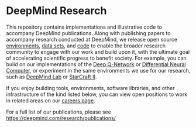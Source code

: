 # DeepMind Research

This repository contains implementations and illustrative code to accompany DeepMind publications. Along with publishing papers to accompany research conducted at DeepMind, we release open source [environments](https://deepmind.com/research/open-source/open-source-environments/), [data sets](https://deepmind.com/research/open-source/open-source-datasets/), and [code](https://deepmind.com/research/open-source/open-source-code/) to enable the broader research community to engage with our work and build upon it, with the ultimate goal of accelerating scientific progress to benefit society. For example, you can build on our implementations of the [Deep Q-Network](https://github.com/deepmind/dqn) or [Differential Neural Computer](https://github.com/deepmind/dnc), or experiment in the same environments we use for our research, such as [DeepMind Lab](https://github.com/deepmind/lab) or [StarCraft II](https://github.com/deepmind/pysc2).

If you enjoy building tools, environments, software libraries, and other infrastructure of the kind listed below, you can view open positions to work in related areas on our [careers page](https://deepmind.com/careers/).

For a full list of our publications, please see https://deepmind.com/research/publications/
